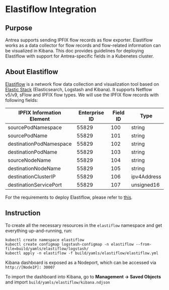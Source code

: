 # Elastiflow Integration
## Purpose
Antrea supports sending IPFIX flow records as flow exporter. Elastiflow works
as a data collector for flow records and flow-related information can be visualized
in Kibana. This doc provides guidelines for deploying Elastiflow with support for
Antrea-specific fields in a Kubenetes cluster.

## About Elastiflow
[Elastiflow](https://github.com/robcowart/elastiflow) is a network flow data
collection and visualization tool based on [Elastic
Stack](https://www.elastic.co/elastic-stack) (Elasticsearch, Logstash and
Kibana). It supports Netflow v5/v9, sFlow and IPFIX flow types. We will use the
IPFIX flow records with following fields:

| IPFIX Information Element | Enterprise ID | Field ID | Type        |
|---------------------------|---------------|----------|-------------|
| sourcePodNamespace        | 55829         | 100      | string      |
| sourcePodName             | 55829         | 101      | string      |
| destinationPodNamespace   | 55829         | 102      | string      |
| destinationPodName        | 55829         | 103      | string      |
| sourceNodeName            | 55829         | 104      | string      |
| destinationNodeName       | 55829         | 105      | string      |
| destinationClusterIP      | 55829         | 106      | ipv4Address |
| destinationServicePort    | 55829         | 107      | unsigned16  |

For the requirements to deploy Elastiflow, please refer to
[this](https://github.com/robcowart/elastiflow/blob/master/INSTALL.md#requirements).

## Instruction
To create all the necessary resources in the `elastiflow` namespace and get everything up-and-running, run:
```shell
kubectl create namespace elastiflow
kubectl create configmap logstash-configmap -n elastiflow --from-file=build/yamls/elastiflow/logstash/
kubectl apply -n elastiflow -f build/yamls/elastiflow/elastiflow.yml
```
Kibana dashboard is exposed as a Nodeport, which can be accessed via `http://[NodeIP]: 30007`

To import the dashboard into Kibana, go to **Management -> Saved Objects** and
import `build/yamls/elastiflow/kibana.ndjson`
